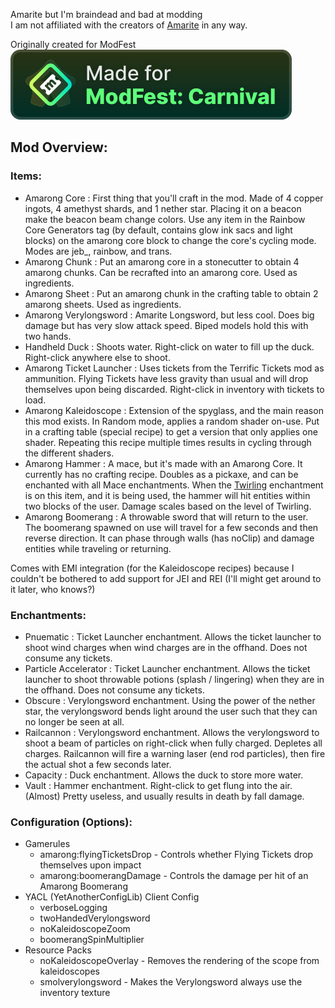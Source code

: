 Amarite but I'm braindead and bad at modding</br>
I am not affiliated with the creators of [Amarite]([https://modrinth.com/mod/amarite](https://modrinth.com/mod/amarite)) in any way.

Originally created for ModFest</br>
[![Made for ModFest: Carnival](https://raw.githubusercontent.com/ModFest/art/v2/badge/svg/carnival/cozy.svg)](https://modfest.net/carnival)

## Mod Overview:

### Items:
- Amarong Core : First thing that you'll craft in the mod. Made of 4 copper ingots, 4 amethyst shards, and 1 nether star. Placing it on a beacon make the beacon beam change colors. Use any item in the Rainbow Core Generators tag (by default, contains glow ink sacs and light blocks) on the amarong core block to change the core's cycling mode. Modes are jeb_, rainbow, and trans.
- Amarong Chunk : Put an amarong core in a stonecutter to obtain 4 amarong chunks. Can be recrafted into an amarong core. Used as ingredients.
- Amarong Sheet : Put an amarong chunk in the crafting table to obtain 2 amarong sheets. Used as ingredients.
- Amarong Verylongsword : Amarite Longsword, but less cool. Does big damage but has very slow attack speed. Biped models hold this with two hands.
- Handheld Duck : Shoots water. Right-click on water to fill up the duck. Right-click anywhere else to shoot.
- Amarong Ticket Launcher : Uses tickets from the Terrific Tickets mod as ammunition. Flying Tickets have less gravity than usual and will drop themselves upon being discarded. Right-click in inventory with tickets to load.
- Amarong Kaleidoscope : Extension of the spyglass, and the main reason this mod exists. In Random mode, applies a random shader on-use. Put in a crafting table (special recipe) to get a version that only applies one shader. Repeating this recipe multiple times results in cycling through the different shaders.
- Amarong Hammer : A mace, but it's made with an Amarong Core. It currently has no crafting recipe. Doubles as a pickaxe, and can be enchanted with all Mace enchantments. When the [Twirling](https://modrinth.com/mod/twirl) enchantment is on this item, and it is being used, the hammer will hit entities within two blocks of the user. Damage scales based on the level of Twirling.
- Amarong Boomerang : A throwable sword that will return to the user. The boomerang spawned on use will travel for a few seconds and then reverse direction. It can phase through walls (has noClip) and damage entities while traveling or returning.

Comes with EMI integration (for the Kaleidoscope recipes) because I couldn't be bothered to add support for JEI and REI (I'll might get around to it later, who knows?)

### Enchantments:
- Pnuematic : Ticket Launcher enchantment. Allows the ticket launcher to shoot wind charges when wind charges are in the offhand. Does not consume any tickets.
- Particle Accelerator : Ticket Launcher enchantment. Allows the ticket launcher to shoot throwable potions (splash / lingering) when they are in the offhand. Does not consume any tickets.
- Obscure : Verylongsword enchantment. Using the power of the nether star, the verylongsword bends light around the user such that they can no longer be seen at all.
- Railcannon : Verylongsword enchantment. Allows the verylongsword to shoot a beam of particles on right-click when fully charged. Depletes all charges. Railcannon will fire a warning laser (end rod particles), then fire the actual shot a few seconds later.
- Capacity : Duck enchantment. Allows the duck to store more water.
- Vault : Hammer enchantment. Right-click to get flung into the air. (Almost) Pretty useless, and usually results in death by fall damage.

### Configuration (Options):
- Gamerules
  - amarong:flyingTicketsDrop - Controls whether Flying Tickets drop themselves upon impact
  - amarong:boomerangDamage - Controls the damage per hit of an Amarong Boomerang
- YACL (YetAnotherConfigLib) Client Config
  - verboseLogging
  - twoHandedVerylongsword
  - noKaleidoscopeZoom
  - boomerangSpinMultiplier
- Resource Packs
  - noKaleidoscopeOverlay - Removes the rendering of the scope from kaleidoscopes
  - smolverylongsword - Makes the Verylongsword always use the inventory texture